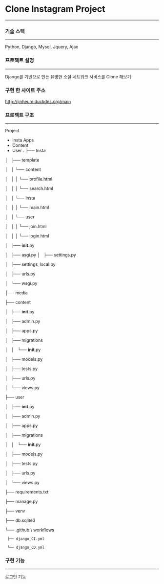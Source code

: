 # Clone Instagram Project
----------------------
### 기술 스택
----------------------
Python, Django, Mysql, Jquery, Ajax
### 프로젝트 설명
----------------------
Django를 기반으로 만든 유명한 소셜 네트워크 서비스를 Clone 해보기
### 구현 한 사이트 주소
http://jinheum.duckdns.org/main
### 프로젝트 구조
----------------------
Project
 * Insta
Apps
 * Content
 * User
.
├── Insta

│   ├── template

│   │   └── content

│   │   │   └── profile.html

│   │   │   └── search.html

│   │   └── insta

│   │   │   └── main.html

│   │   └── user

│   │   │   └── join.html

│   │   │   └── login.html

│   ├── __init__.py

│   ├── asgi.py
│   ├── settings.py

│   ├── settings_local.py

│   ├── urls.py

│   └── wsgi.py

├── media

├── content

│   ├── __init__.py

│   ├── admin.py

│   ├── apps.py

│   ├── migrations

│   │   └── __init__.py

│   ├── models.py

│   ├── tests.py

│   ├── urls.py

│   └── views.py

├── user

│   ├── __init__.py

│   ├── admin.py

│   ├── apps.py

│   ├── migrations

│   │   └── __init__.py

│   ├── models.py

│   ├── tests.py

│   ├── urls.py

│   └── views.py

├── requirements.txt

├── manage.py

├── venv

├── db.sqlite3

└── .github \ workflows
     
     ├── django_CI.yml

     └── django_CD.yml
### 구현 기능
--------------------
로그인 기능
